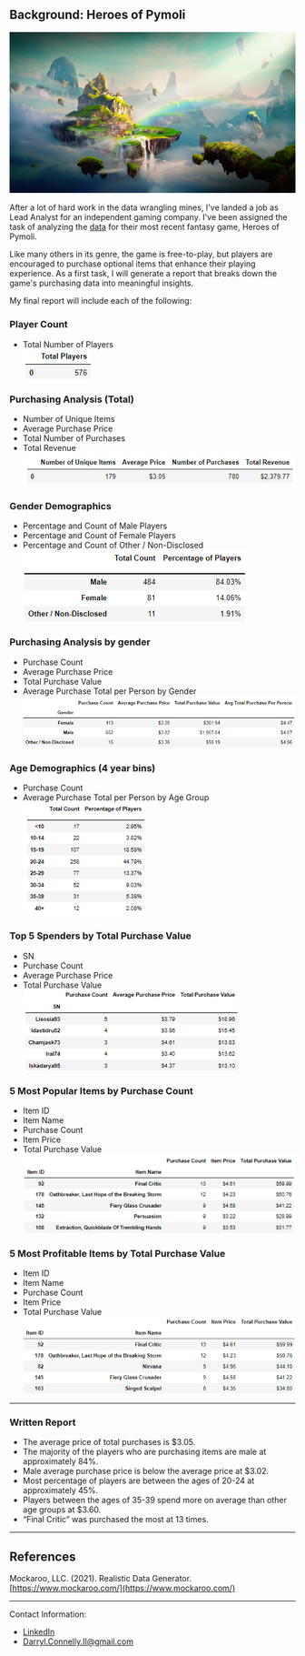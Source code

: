 ## Background: Heroes of Pymoli

  ![Fantasy](Images/Fantasy.png)

After a lot of hard work in the data wrangling mines, I've landed a job as Lead Analyst for an independent gaming company. I've been assigned the task of analyzing the [data](Resources/purchase_data.csv) for their most recent fantasy game, Heroes of Pymoli.

Like many others in its genre, the game is free-to-play, but players are encouraged to purchase optional items that enhance their playing experience. As a first task, I will generate a report that breaks down the game's purchasing data into meaningful insights.

My final report will include each of the following:

### Player Count
  * Total Number of Players<br>
  ![Total Players](Images/player_count.png)

### Purchasing Analysis (Total)
  * Number of Unique Items
  * Average Purchase Price
  * Total Number of Purchases
  * Total Revenue<br>
  ![Purchase Analysis](Images/total_purchasing_analysis.png)

### Gender Demographics
  * Percentage and Count of Male Players
  * Percentage and Count of Female Players
  * Percentage and Count of Other / Non-Disclosed<br>
  ![Gender Demographics](Images/gender_demographics.png)

### Purchasing Analysis by gender
  * Purchase Count
  * Average Purchase Price
  * Total Purchase Value
  * Average Purchase Total per Person by Gender<br>
  ![Gender Purchasing Analysis](Images/gender_purchasing_analysis.png)

### Age Demographics (4 year bins)
  * Purchase Count
  * Average Purchase Total per Person by Age Group<br>
  ![Age Demographics](Images/age_demographics.png)

### Top 5 Spenders by Total Purchase Value
  * SN
  * Purchase Count
  * Average Purchase Price
  * Total Purchase Value<br>
  ![Top Spenders](Images/top_spenders.png)

### 5 Most Popular Items by Purchase Count
  * Item ID
  * Item Name
  * Purchase Count
  * Item Price
  * Total Purchase Value<br>
  ![Most Popular Items](Images/most_popular_items.png)

### 5 Most Profitable Items by Total Purchase Value
  * Item ID
  * Item Name
  * Purchase Count
  * Item Price
  * Total Purchase Value
  ![Most Profitable Items](Images/most_profitable_items.png)

  - - -

### Written Report
  * The average price of total purchases is $3.05.
  * The majority of the players who are purchasing items are male at approximately 84%.
  * Male average purchase price is below the average price at $3.02.
  * Most percentage of players are between the ages of 20-24 at approximately 45%.
  * Players between the ages of 35-39 spend more on average than other age groups at $3.60.
  * “Final Critic” was purchased the most at 13 times.

  - - - 

## References

Mockaroo, LLC. (2021). Realistic Data Generator. [https://www.mockaroo.com/](https://www.mockaroo.com/)

  - - -

Contact Information:
* [LinkedIn](https://www.linkedin.com/in/DConnellyII)
* Darryl.Connelly.II@gmail.com